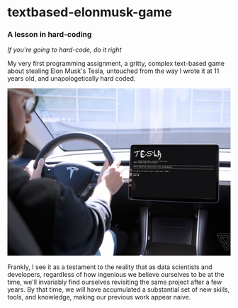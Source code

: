 # textbased-elonmusk-game
### A lesson in hard-coding
*If you're going to hard-code, do it right*

My very first programming assignment, a gritty, complex text-based game about stealing Elon Musk's Tesla, untouched from the way I wrote it at 11 years old, and unapologetically hard coded. 

![Game in a Tesla](playingintesla.png)

Frankly, I see it as a testament to the reality that as data scientists and developers, regardless of how ingenious we believe ourselves to be at the time, we'll invariably find ourselves revisiting the same project after a few years. 
By that time, we will have accumulated a substantial set of new skills, tools, and knowledge, making our previous work appear naive.
